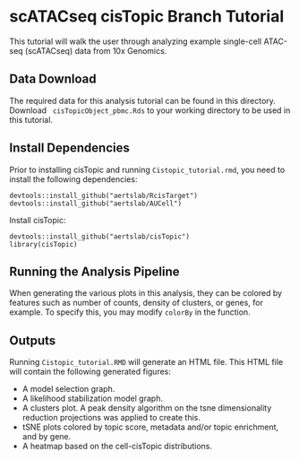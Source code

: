 # scATACseq cisTopic Branch Tutorial

This tutorial will walk the user through analyzing example single-cell ATAC-seq (scATACseq) data from 10x Genomics.

## Data Download
The required data for this analysis tutorial can be found in this directory. Download `	cisTopicObject_pbmc.Rds` to your working directory to be used in this tutorial.

## Install Dependencies
Prior to installing cisTopic and running `Cistopic_tutorial.rmd`, you need to install the following dependencies:

```{r}
devtools::install_github("aertslab/RcisTarget")
devtools::install_github("aertslab/AUCell")
```
Install cisTopic:
```{r}
devtools::install_github("aertslab/cisTopic")
library(cisTopic)
```

## Running the Analysis Pipeline
When generating the various plots in this analysis, they can be colored by features such as number of counts, density of clusters, or genes, for example. To specify this, you may modify `colorBy` in the function.

## Outputs

Running `Cistopic_tutorial.RMD` will generate an HTML file. This HTML file will contain the following generated figures:
  
  - A model selection graph.
  - A likelihood stabilization model graph.
  - A clusters plot. A peak density algorithm on the tsne dimensionality reduction projections was applied to create this.
  - tSNE plots colored by topic score, metadata and/or topic enrichment, and by gene.
  - A heatmap based on the cell-cisTopic distributions.
